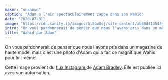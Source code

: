 ```yaml
---
maker: "unknown"
caption: "Adam a l'air spectaculairement zappé dans son Wahid"
date: "2020-07-01"
image: "https://cdn.sanity.io/images/hl5bw8cj/site-content/ab68d41354448f2149dcdce2cbf3b0222f58012d-2160x1080.jpg"
intro: "On vous pardonnerait de penser que nous l'avons pris dans un magazine de haute mode, mais c'est une photo d'Adam qui a fait ce magnifique Wahid pour lui-même."
title: "Wahid par Adam"
---
```



On vous pardonnerait de penser que nous l'avons pris dans un magazine de haute mode, mais c'est une photo d'Adam qui a fait ce magnifique Wahid pour lui-même.

<Note>

Cette image provient du [flux Instagram ](https://www.instagram.com/p/CCGnNvQBxJe/) de [Adam Bradley](https://www.instagram.com/grandmarquess/). 
Elle est publiée ici avec son autorisation.

</Note>

